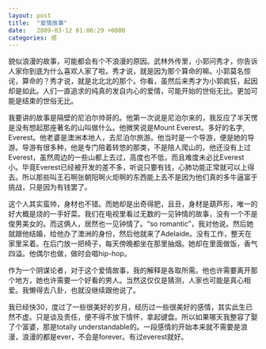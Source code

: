 ```yaml
---
layout: post
title:  "爱情故事"
date:   2009-03-12 01:06:29 +0800
categories: 感
---
```

貌似浪漫的故事，可能都会有个不浪漫的原因。武林外传里，小郭问秀才，你告诉人家你到底为什么喜欢人家了啦。秀才说，就是因为那个算命的嘛。小郭莫名惊诧，算命的？秀才说，就是北北北的那个。你看，虽然后来秀才为小郭疯狂，起因却是如此。人们一直追求的纯真的发自内心的爱情，可能开始的世俗无比。更加可能是结束的世俗无比。

我要讲的故事是隔壁的尼泊尔帅哥的。他第一次说是尼泊尔来的，我反应了半天愣是没有想起那座著名的山叫做什么。他微笑说是Mount Everest。多好的名字, Everest。他老婆是澳洲本地人，去尼泊尔旅游。他当时是一个导游，便是她的导游。导游有很多种，他是专门陪着转悠的那类，不是陪人爬山的。他还没有上过Everest，虽然周边的一些山都上去过，高度也不低，而且难度未必比Everest小。毕竟Everest已经被开发的差不多，听说只要有钱，心肺功能正常就可以上得去。所以那些叫王石啊张朝阳啊火炬啊的东西能上去不是因为他们真的多牛逼富于挑战，只是因为有钱罢了。

这个人其实蛮帅，身材也不错。而她却是出奇得肥，且丑，身材是葫芦形，唯一的好大概是烧的一手好菜。我们在电视里看过无数的一见钟情的故事，没有一个不是俊男美女的。而这俩人，居然也一见钟情了。“so romantic”，我对他说。然后她就跟他结婚，给他办了澳洲的身份，然后他就来了Adelaide。没有工作，整天在家里呆着。在后门放一把椅子，每天傍晚都坐在那里抽烟。她却在里面做饭，香气四溢。他偶尔也做，做时会唱hip-hop。

作为一个阴谋论者，对于这个爱情故事，我的解释是各取所需。他也许需要离开那个地方，她也许需要一个好看的男人。当然这仅仅是猜测，人家也可能是真心相爱。我懒得去八卦，也就没继续跟他说了。

我已经快30，度过了一些很美好的岁月，经历过一些很美好的感情，其实此生已然不虚。只是谈及责任，便不得不放下情怀，拿起键盘。所以如果哪天我整容了娶了个富婆，那是totally understandable的。一段感情的开始本来就不需要是浪漫，浪漫的都是ever，不会是forever。有过everest就好。